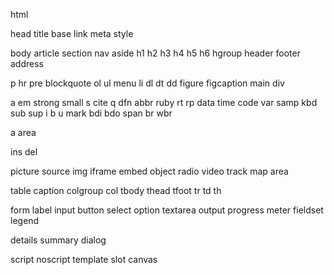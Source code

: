 html

head
title
base
link
meta
style

body
article
section
nav
aside
h1
h2
h3
h4
h5
h6
hgroup
header
footer
address

p
hr
pre
blockquote
ol
ul
menu
li
dl
dt
dd
figure
figcaption
main
div

a
em
strong
small
s
cite
q
dfn
abbr
ruby
rt
rp
data
time
code
var
samp
kbd
sub
sup
i
b
u
mark
bdi
bdo
span
br
wbr

a
area

ins
del

picture
source
img
iframe
embed
object
radio
video
track
map
area

table
caption
colgroup
col
tbody
thead
tfoot
tr
td
th

form
label
input
button
select
option
textarea
output
progress
meter
fieldset
legend

details
summary
dialog

script
noscript
template
slot
canvas